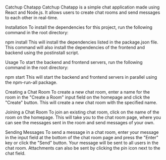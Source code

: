Catchup Chatapp
Catchup Chatapp is a simple chat application made using React and Node.js. It allows users to create chat rooms and send messages to each other in real-time.

Installation
To install the dependencies for this project, run the following command in the root directory:

npm install
This will install the dependencies listed in the package.json file. This command will also install the dependencies of the frontend and backend using the postinstall script.

Usage
To start the backend and frontend servers, run the following command in the root directory:

npm start
This will start the backend and frontend servers in parallel using the npm-run-all package.

Creating a Chat Room
To create a new chat room, enter a name for the room in the "Create a Room" input field on the homepage and click the "Create" button. This will create a new chat room with the specified name.

Joining a Chat Room
To join an existing chat room, click on the name of the room on the homepage. This will take you to the chat room page, where you can see the messages sent in the room and send messages of your own.

Sending Messages
To send a message in a chat room, enter your message in the input field at the bottom of the chat room page and press the "Enter" key or click the "Send" button. Your message will be sent to all users in the chat room.
Attachments can also be sent by clicking the pin icon next to the chat field.